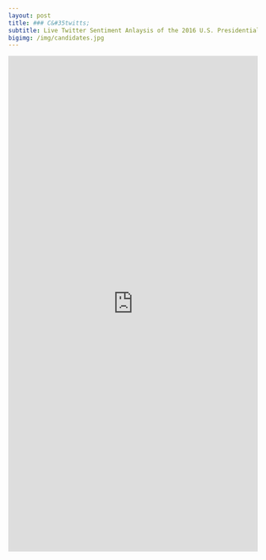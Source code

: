 ```yaml
---
layout: post
title: ### C&#35twitts;
subtitle: Live Twitter Sentiment Anlaysis of the 2016 U.S. Presidential Candidates
bigimg: /img/candidates.jpg
---
```


<iframe id="Campaign" src="http://52.38.152.177:3838/Campaign/" style="border: none; width: 100%; height:1000px" frameborder="0"></iframe>
